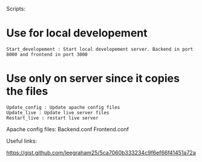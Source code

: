 
Scripts:

# Use for local developement
	Start_developement : Start local developement server. Backend in port 8000 and frontend in port 3000

# Use only on server since it copies the files 
	Update_config : Update apache config files
	Update_live : Update live server files
	Restart_live : restart live server
	
	
Apache config files:
	Backend.conf
	Frontend.conf



Useful links:


https://gist.github.com/leegraham25/5ca7060b333234c9f6ef66f41451a72a
